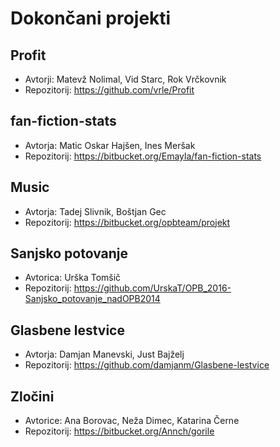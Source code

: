 # Dokončani projekti

## Profit
* Avtorji: Matevž Nolimal, Vid Starc, Rok Vrčkovnik
* Repozitorij: https://github.com/vrle/Profit

## fan-fiction-stats
* Avtorja: Matic Oskar Hajšen, Ines Meršak
* Repozitorij: https://bitbucket.org/Emayla/fan-fiction-stats

## Music
* Avtorja: Tadej Slivnik, Boštjan Gec
* Repozitorij: https://bitbucket.org/opbteam/projekt

## Sanjsko potovanje
* Avtorica: Urška Tomšič
* Repozitorij: https://github.com/UrskaT/OPB_2016-Sanjsko_potovanje_nadOPB2014

## Glasbene lestvice
* Avtorja: Damjan Manevski, Just Bajželj
* Repozitorij: https://github.com/damjanm/Glasbene-lestvice

## Zločini
* Avtorice: Ana Borovac, Neža Dimec, Katarina Černe
* Repozitorij: https://bitbucket.org/Annch/gorile
